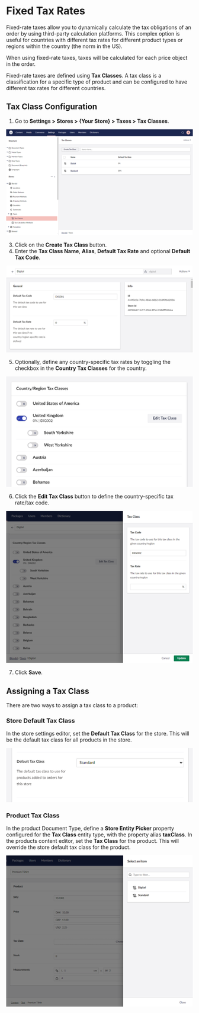 ﻿---
description: Fixed Rate Taxes in Umbraco Commerce.
---

# Fixed Tax Rates

Fixed-rate taxes allow you to dynamically calculate the tax obligations of an order by using third-party calculation platforms. This complex option is useful for countries with different tax rates for different product types or regions within the country (the norm in the US).

When using fixed-rate taxes, taxes will be calculated for each price object in the order.

Fixed-rate taxes are defined using **Tax Classes**. A tax class is a classification for a specific type of product and can be configured to have different tax rates for different countries.

## Tax Class Configuration

1. Go to **Settings > Stores > {Your Store} > Taxes > Tax Classes**.

![Tax Classes Methods](../../media/v14/taxes/tax-classes.png)

3. Click on the **Create Tax Class** button.
4. Enter the **Tax Class Name**, **Alias**, **Default Tax Rate** and optional **Default Tax Code**.

![Edit Tax Class](../../media/v14/taxes/tax-class-general-settings.png)

5. Optionally, define any country-specific tax rates by toggling the checkbox in the **Country Tax Classes** for the country.

![Country Region Tax Classes](../../media/v14/taxes/tax-class-country-region-settings.png)

6. Click the **Edit Tax Class** button to define the country-specific tax rate/tax code.

![Country Region Tax Classes Modal](../../media/v14/taxes/tax-class-country-region-settings-modal.png)

7. Click **Save**.

## Assigning a Tax Class

There are two ways to assign a tax class to a product:

### Store Default Tax Class

In the store settings editor, set the **Default Tax Class** for the store. This will be the default tax class for all products in the store.

![Store Default Tax Class](../../media/v14/taxes/store-default-tax-class.png)

### Product Tax Class

In the product Document Type, define a **Store Entity Picker** property configured for the **Tax Class** entity type, with the property alias **taxClass**.
In the products content editor, set the **Tax Class** for the product. This will override the store default tax class for the product.

![Product Tax Class](../../media/v14/taxes/product-tax-class.png)
